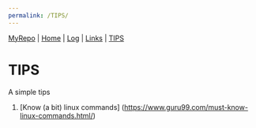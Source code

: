 ```yaml
---
permalink: /TIPS/
---
```


[MyRepo](https://github.com/billyvande/os212) | [Home](https://billyvande.github.io/os212/) | [Log](https://billyvande.github.io/os212/TXT/mylog.txt) |  [Links](https://billyvande.github.io/os212/LINKS/) | [TIPS](https://billyvande.github.io/os212/TIPS/)

# TIPS

A simple tips

1. [Know (a bit) linux commands] (https://www.guru99.com/must-know-linux-commands.html/)
